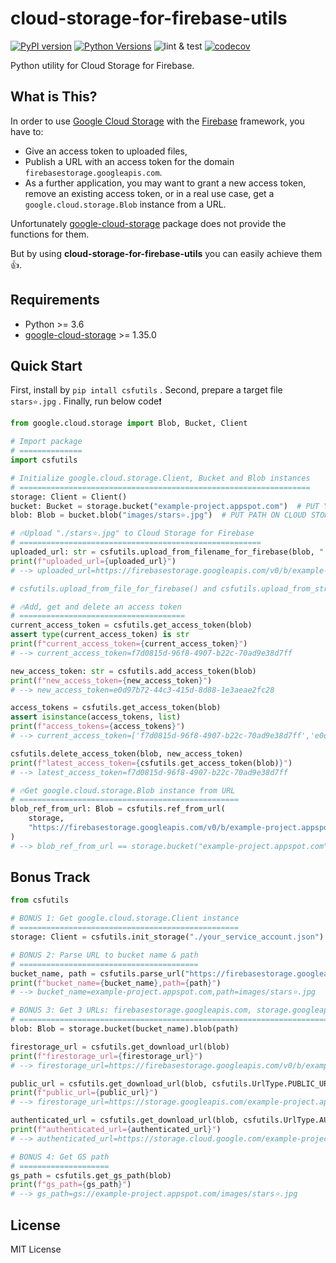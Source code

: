 # cloud-storage-for-firebase-utils

[![PyPI version](https://badge.fury.io/py/csfutils.svg)](https://badge.fury.io/py/csfutils) [![Python Versions](https://img.shields.io/pypi/pyversions/csfutils.svg)](https://pypi.org/project/csfutils/)
![lint & test](https://github.com/quwac/cloud-storage-for-firebase-utils/workflows/lint%20&%20test/badge.svg) [![codecov](https://codecov.io/gh/quwac/cloud-storage-for-firebase-utils/branch/main/graph/badge.svg)](https://codecov.io/gh/quwac/cloud-storage-for-firebase-utils)

Python utility for Cloud Storage for Firebase.

## What is This?

In order to use [Google Cloud Storage](https://cloud.google.com/storage?hl=en) with the [Firebase](https://firebase.google.com/docs/storage?hl=en) framework, you have to:

* Give an access token to uploaded files,
* Publish a URL with an access token for the domain `firebasestorage.googleapis.com`.
* As a further application, you may want to grant a new access token, remove an existing access token, or in a real use case, get a `google.cloud.storage.Blob` instance from a URL.

Unfortunately [google-cloud-storage](https://pypi.org/project/google-cloud-storage/) package does not provide the functions for them.

But by using **cloud-storage-for-firebase-utils** you can easily achieve them👍.

## Requirements

* Python >= 3.6
* [google-cloud-storage](https://pypi.org/project/google-cloud-storage/) >= 1.35.0

## Quick Start

First, install by `pip intall csfutils` .
Second, prepare a target file `stars⭐.jpg` .
Finally, run below code❗

```python
from google.cloud.storage import Blob, Bucket, Client

# Import package
# ==============
import csfutils

# Initialize google.cloud.storage.Client, Bucket and Blob instances
# =================================================================
storage: Client = Client()
bucket: Bucket = storage.bucket("example-project.appspot.com")  # PUT YOUR BUCKET NAME
blob: Blob = bucket.blob("images/stars⭐.jpg")  # PUT PATH ON CLOUD STORAGE YOU WANT

# 🔥Upload "./stars⭐.jpg" to Cloud Storage for Firebase
# ======================================================
uploaded_url: str = csfutils.upload_from_filename_for_firebase(blob, "./stars⭐.jpg")
print(f"uploaded_url={uploaded_url}")
# --> uploaded_url=https://firebasestorage.googleapis.com/v0/b/example-project.appspot.com/o/images%2Fstars%E2%9C%A7.jpg?alt=media&token=f7d0815d-96f8-4907-b22c-70ad9e38d7ff

# csfutils.upload_from_file_for_firebase() and csfutils.upload_from_string_for_firebase() also exist.

# 🔥Add, get and delete an access token
# =====================================
current_access_token = csfutils.get_access_token(blob)
assert type(current_access_token) is str
print(f"current_access_token={current_access_token}")
# --> current_access_token=f7d0815d-96f8-4907-b22c-70ad9e38d7ff

new_access_token: str = csfutils.add_access_token(blob)
print(f"new_access_token={new_access_token}")
# --> new_access_token=e0d97b72-44c3-415d-8d88-1e3aeae2fc28

access_tokens = csfutils.get_access_token(blob)
assert isinstance(access_tokens, list)
print(f"access_tokens={access_tokens}")
# --> current_access_token=['f7d0815d-96f8-4907-b22c-70ad9e38d7ff','e0d97b72-44c3-415d-8d88-1e3aeae2fc28']

csfutils.delete_access_token(blob, new_access_token)
print(f"latest_access_token={csfutils.get_access_token(blob)}")
# --> latest_access_token=f7d0815d-96f8-4907-b22c-70ad9e38d7ff

# 🔥Get google.cloud.storage.Blob instance from URL
# =================================================
blob_ref_from_url: Blob = csfutils.ref_from_url(
    storage,
    "https://firebasestorage.googleapis.com/v0/b/example-project.appspot.com/o/images%2Fstars%E2%9C%A7.jpg?alt=media&token=f7d0815d-96f8-4907-b22c-70ad9e38d7ff"
)
# --> blob_ref_from_url == storage.bucket("example-project.appspot.com").get_blob("images/stars✧.jpg")

```

## Bonus Track

```python
from csfutils

# BONUS 1: Get google.cloud.storage.Client instance
# =================================================
storage: Client = csfutils.init_storage("./your_service_account.json")

# BONUS 2: Parse URL to bucket name & path
# ========================================
bucket_name, path = csfutils.parse_url("https://firebasestorage.googleapis.com/v0/b/example-project.appspot.com/o/images%2Fstars%E2%9C%A7.jpg?alt=media&token=f7d0815d-96f8-4907-b22c-70ad9e38d7ff")
print(f"bucket_name={bucket_name},path={path}")
# --> bucket_name=example-project.appspot.com,path=images/stars⭐.jpg

# BONUS 3: Get 3 URLs: firebasestorage.googleapis.com, storage.googleapis.com and storage.cloud.google.com
# ========================================================================================================
blob: Blob = storage.bucket(bucket_name).blob(path)

firestorage_url = csfutils.get_download_url(blob)
print(f"firestorage_url={firestorage_url}")
# --> firestorage_url=https://firebasestorage.googleapis.com/v0/b/example-project.appspot.com/o/images%2Fstars%E2%9C%A7.jpg?alt=media&token=f7d0815d-96f8-4907-b22c-70ad9e38d7ff

public_url = csfutils.get_download_url(blob, csfutils.UrlType.PUBLIC_URL)
print(f"public_url={public_url}")
# --> firestorage_url=https://storage.googleapis.com/example-project.appspot.com/images/stars%E2%9C%A7.jpg

authenticated_url = csfutils.get_download_url(blob, csfutils.UrlType.AUTHENTICATED_URL)
print(f"authenticated_url={authenticated_url}")
# --> authenticated_url=https://storage.cloud.google.com/example-project.appspot.com/images/stars%E2%9C%A7.jpg

# BONUS 4: Get GS path
# ====================
gs_path = csfutils.get_gs_path(blob)
print(f"gs_path={gs_path}")
# --> gs_path=gs://example-project.appspot.com/images/stars⭐.jpg

```

## License

MIT License
